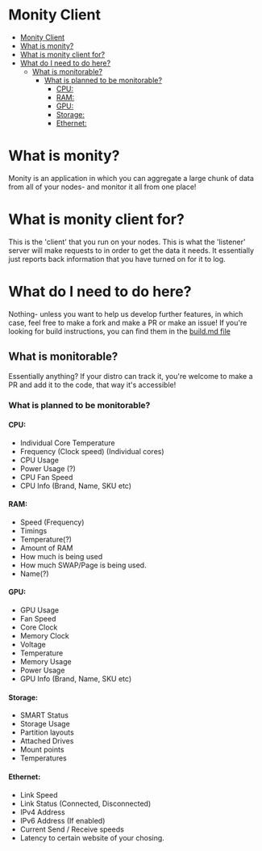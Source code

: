 # Monity Client
 
- [Monity Client](#monity-client)
- [What is monity?](#what-is-monity)
- [What is monity client for?](#what-is-monity-client-for)
- [What do I need to do here?](#what-do-i-need-to-do-here)
  - [What is monitorable?](#what-is-monitorable)
    - [What is planned to be monitorable?](#what-is-planned-to-be-monitorable)
      - [CPU:](#cpu)
      - [RAM:](#ram)
      - [GPU:](#gpu)
      - [Storage:](#storage)
      - [Ethernet:](#ethernet)

# What is monity?
Monity is an application in which you can aggregate a large chunk of data from all of your nodes- and monitor it all from one place!

# What is monity client for?
This is the 'client' that you run on your nodes. This is what the 'listener' server will make requests to in order to get the data it needs.
It essentially just reports back information that you have turned on for it to log.

# What do I need to do here?
Nothing- unless you want to help us develop further features, in which case, feel free to make a fork and make a PR or make an issue!
If you're looking for build instructions, you can find them in the [build.md file](https://github.com/itsnotrin/monity-client/blob/main/build.md)

## What is monitorable?
Essentially anything? If your distro can track it, you're welcome to make a PR and add it to the code, that way it's accessible!

### What is planned to be monitorable?

#### CPU:
- Individual Core Temperature
- Frequency (Clock speed) (Individual cores)
- CPU Usage
- Power Usage (?)
- CPU Fan Speed
- CPU Info (Brand, Name, SKU etc)

#### RAM:
- Speed (Frequency)
- Timings
- Temperature(?)
- Amount of RAM
- How much is being used
- How much SWAP/Page is being used.
- Name(?)

#### GPU:
- GPU Usage
- Fan Speed
- Core Clock
- Memory Clock
- Voltage
- Temperature
- Memory Usage
- Power Usage
- GPU Info (Brand, Name, SKU etc)

#### Storage:
- SMART Status
- Storage Usage
- Partition layouts
- Attached Drives
- Mount points
- Temperatures

#### Ethernet:
- Link Speed
- Link Status (Connected, Disconnected)
- IPv4 Address
- IPv6 Address (If enabled)
- Current Send / Receive speeds
- Latency to certain website of your chosing.